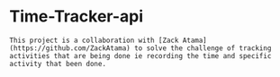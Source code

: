 # Time-Tracker-api

    This project is a collaboration with [Zack Atama](https://github.com/ZackAtama) to solve the challenge of tracking activities that are being done ie recording the time and specific activity that been done.
